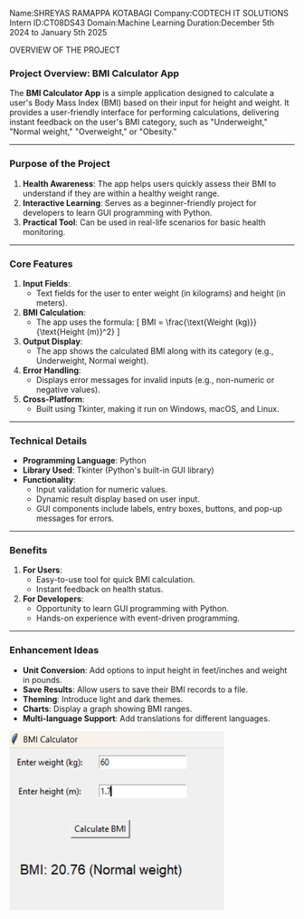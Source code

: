 Name:SHREYAS RAMAPPA KOTABAGI
Company:CODTECH IT SOLUTIONS 
Intern ID:CT08DS43 
Domain:Machine Learning 
Duration:December 5th 2024 to January 5th 2025

OVERVIEW OF THE PROJECT
### **Project Overview: BMI Calculator App**

The **BMI Calculator App** is a simple application designed to calculate a user's Body Mass Index (BMI) based on their input for height and weight. It provides a user-friendly interface for performing calculations, delivering instant feedback on the user's BMI category, such as "Underweight," "Normal weight," "Overweight," or "Obesity."

---

### **Purpose of the Project**
1. **Health Awareness**: The app helps users quickly assess their BMI to understand if they are within a healthy weight range.
2. **Interactive Learning**: Serves as a beginner-friendly project for developers to learn GUI programming with Python.
3. **Practical Tool**: Can be used in real-life scenarios for basic health monitoring.

---

### **Core Features**
1. **Input Fields**: 
   - Text fields for the user to enter weight (in kilograms) and height (in meters).
2. **BMI Calculation**:
   - The app uses the formula:
     \[
     BMI = \frac{\text{Weight (kg)}}{\text{Height (m)}^2}
     \]
3. **Output Display**:
   - The app shows the calculated BMI along with its category (e.g., Underweight, Normal weight).
4. **Error Handling**:
   - Displays error messages for invalid inputs (e.g., non-numeric or negative values).
5. **Cross-Platform**:
   - Built using Tkinter, making it run on Windows, macOS, and Linux.

---

### **Technical Details**
- **Programming Language**: Python
- **Library Used**: Tkinter (Python's built-in GUI library)
- **Functionality**:
  - Input validation for numeric values.
  - Dynamic result display based on user input.
  - GUI components include labels, entry boxes, buttons, and pop-up messages for errors.

---

### **Benefits**
1. **For Users**:
   - Easy-to-use tool for quick BMI calculation.
   - Instant feedback on health status.
2. **For Developers**:
   - Opportunity to learn GUI programming with Python.
   - Hands-on experience with event-driven programming.

---

### **Enhancement Ideas**
- **Unit Conversion**: Add options to input height in feet/inches and weight in pounds.
- **Save Results**: Allow users to save their BMI records to a file.
- **Theming**: Introduce light and dark themes.
- **Charts**: Display a graph showing BMI ranges.
- **Multi-language Support**: Add translations for different languages.



![image alt](https://github.com/Shreyas745/CODTECH-TASK2/blob/57a821fc2bebf74880652660b9484bd8c2956da1/Screenshot%202024-12-30%20205634.png)
